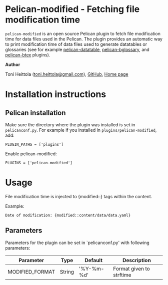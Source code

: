 Pelican-modified - Fetching file modification time
==================================================

`pelican-modified` is an open source Pelican plugin to fetch file modification time for data files used in the Pelican. The plugin provides an automatic way to print modification time of data files used to generate datatables or glossaries (see for example [pelican-datatable](https://github.com/toni-heittola/pelican-datatable), [pelican-bglossary](https://github.com/toni-heittola/pelican-bglossary), and [pelican-btex](https://github.com/toni-heittola/pelican-btex) plugins).

**Author**

Toni Heittola (toni.heittola@gmail.com), [GitHub](https://github.com/toni-heittola), [Home page](https://homepages.tuni.fi/toni.heittola/)

Installation instructions
=========================

## Pelican installation

Make sure the directory where the plugin was installed is set in `pelicanconf.py`. For example if you installed in `plugins/pelican-modified`, add:

    PLUGIN_PATHS = ['plugins']

Enable pelican-modified:

    PLUGINS = ['pelican-modified']

Usage
=====

File modification time is injected to {modified::<path to file>} tags within the content.

Example:

    Date of modification: {modified::content/data/data.yaml}

## Parameters

Parameters for the plugin can be set in `pelicanconf.py' with following parameters:

| Parameter                 | Type      | Default       | Description  |
|---------------------------|-----------|---------------|--------------|
| MODIFIED_FORMAT           | String    | '%Y-%m-%d'    | Format given to strftime |

